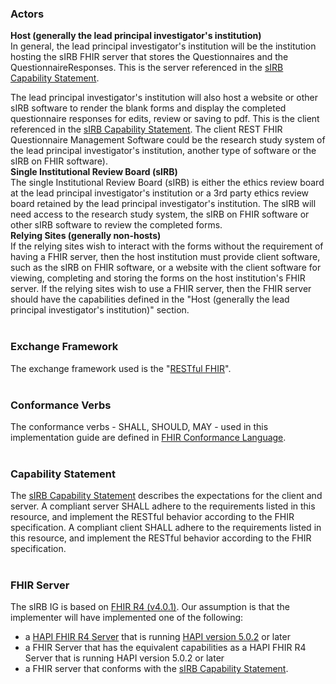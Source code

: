
### Actors

**Host (generally the lead principal investigator's institution)**<br>
In general, the lead principal investigator's institution will be the institution hosting the sIRB FHIR server that stores the Questionnaires and the QuestionnaireResponses. This is the server referenced in the [sIRB Capability Statement](CapabilityStatement-sIRB-CapabilityStatement.html). 

The lead principal investigator's institution will also host a website or other sIRB software to render the blank forms and display the completed questionnaire responses for edits, review or saving to pdf. This is the client referenced in the [sIRB Capability Statement](CapabilityStatement-sIRB-CapabilityStatement.html).  The client REST FHIR Questionnaire Management Software could be the research study system of the lead principal investigator's institution, another type of software or the sIRB on FHIR software).<br>
**Single Institutional Review Board (sIRB)**<br>
The single Institutional Review Board (sIRB) is either the ethics review board at the lead principal investigator's institution or a 3rd party ethics review board retained by the lead principal investigator's institution. The sIRB will need access to the research study system, the sIRB on FHIR software or other sIRB software to review the completed forms.
<br>
**Relying Sites (generally non-hosts)**<br>
If the relying sites wish to interact with the forms without the requirement of having a FHIR server, then the host institution must provide client software, such as the sIRB on FHIR software, or a website with the client software for viewing, completing and storing the forms on the host institution's FHIR server. If the relying sites wish to use a FHIR server, then the FHIR server should have the capabilities defined in the "Host (generally the lead principal investigator's institution)" section.
<br>
<br>

### Exchange Framework

The exchange framework used is the "[RESTful FHIR](https://www.hl7.org/fhir/http.html)".
<br>
<br>

### Conformance Verbs

The conformance verbs - SHALL, SHOULD, MAY - used in this implementation guide are defined in [FHIR Conformance Language](http://hl7.org/fhir/R4/conformance-rules.html#conflang0).
<br>
<br>

### Capability Statement

The [sIRB Capability Statement](CapabilityStatement-sIRB-CapabilityStatement.html) describes the expectations for the client and server. A compliant server SHALL adhere to the requirements listed in this resource, and implement the RESTful behavior according to the FHIR specification. A compliant client SHALL adhere to the requirements listed in this resource, and implement the RESTful behavior according to the FHIR specification.
<br>
<br>

### FHIR Server

The sIRB IG is based on [FHIR R4 (v4.0.1)](https://www.hl7.org/fhir/R4/). Our assumption is that the implementer will have implemented one of the following:

* a [HAPI FHIR R4 Server](https://hapifhir.io/) that is running [HAPI version 5.0.2](https://hapifhir.io/hapi-fhir/docs/getting_started/versions.html) or later
* a FHIR Server that has the equivalent capabilities as a HAPI FHIR R4 Server that is running HAPI version 5.0.2 or later
* a FHIR server that conforms with the [sIRB Capability Statement](CapabilityStatement-sIRB-CapabilityStatement.html).
